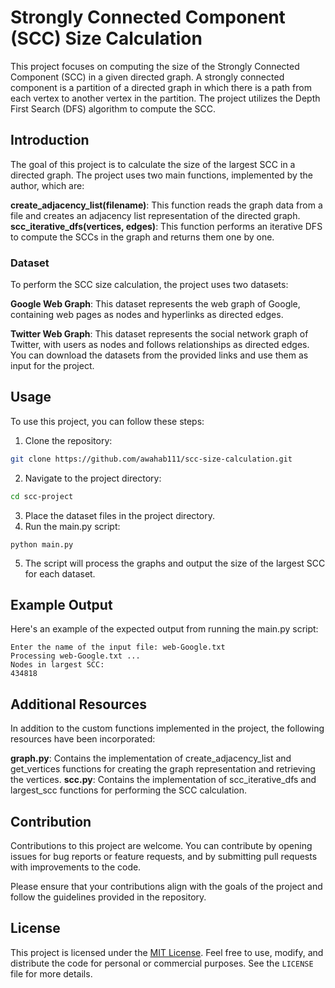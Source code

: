 # Strongly Connected Component (SCC) Size Calculation
This project focuses on computing the size of the Strongly Connected Component (SCC) in a given directed graph. A strongly connected component is a partition of a directed graph in which there is a path from each vertex to another vertex in the partition. The project utilizes the Depth First Search (DFS) algorithm to compute the SCC.

## Introduction
The goal of this project is to calculate the size of the largest SCC in a directed graph. The project uses two main functions, implemented by the author, which are:

**create_adjacency_list(filename)**: This function reads the graph data from a file and creates an adjacency list representation of the directed graph.
**scc_iterative_dfs(vertices, edges)**: This function performs an iterative DFS to compute the SCCs in the graph and returns them one by one.
### Dataset
To perform the SCC size calculation, the project uses two datasets:

**Google Web Graph**: This dataset represents the web graph of Google, containing web pages as nodes and hyperlinks as directed edges.

**Twitter Web Graph**: This dataset represents the social network graph of Twitter, with users as nodes and follows relationships as directed edges.
You can download the datasets from the provided links and use them as input for the project.

## Usage
To use this project, you can follow these steps:

1. Clone the repository: 
``` bash 
git clone https://github.com/awahab111/scc-size-calculation.git
```
2. Navigate to the project directory:
``` bash
cd scc-project
```
3. Place the dataset files in the project directory.
4. Run the main.py script:
``` 
python main.py
```
5. The script will process the graphs and output the size of the largest SCC for each dataset.

## Example Output
Here's an example of the expected output from running the main.py script:
```
Enter the name of the input file: web-Google.txt
Processing web-Google.txt ...
Nodes in largest SCC:
434818
```
## Additional Resources
In addition to the custom functions implemented in the project, the following resources have been incorporated:

**graph.py**: Contains the implementation of create_adjacency_list and get_vertices functions for creating the graph representation and retrieving the vertices.
**scc.py**: Contains the implementation of scc_iterative_dfs and largest_scc functions for performing the SCC calculation.

## Contribution

Contributions to this project are welcome. You can contribute by opening issues for bug reports or feature requests, and by submitting pull requests with improvements to the code.

Please ensure that your contributions align with the goals of the project and follow the guidelines provided in the repository.

## License

This project is licensed under the [MIT License](LICENSE). Feel free to use, modify, and distribute the code for personal or commercial purposes. See the `LICENSE` file for more details.

